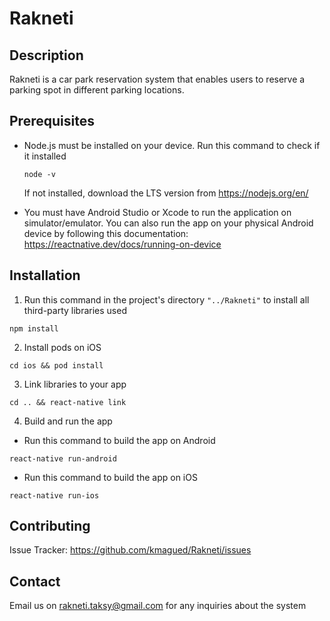 # Rakneti
## Description
Rakneti is a car park reservation system that enables users to reserve a parking spot in different parking locations.

## Prerequisites
* Node.js must be installed on your device. Run this command to check if it installed

  ```
  node -v
  ```
  If not installed, download the LTS version from https://nodejs.org/en/
* You must have Android Studio or Xcode to run the application on simulator/emulator. You can also run the app on your physical Android device by following this documentation: https://reactnative.dev/docs/running-on-device

## Installation
1. Run this command in the project's directory ```"../Rakneti"``` to install all third-party libraries used
```
npm install
```
2. Install pods on iOS
```
cd ios && pod install
```
3. Link libraries to your app
```
cd .. && react-native link
```
4. Build and run the app
  * Run this command to build the app on Android
  ```
  react-native run-android
  ```
 * Run this command to build the app on iOS
  ```
  react-native run-ios
  ```
  
## Contributing
Issue Tracker: https://github.com/kmagued/Rakneti/issues

## Contact 
Email us on rakneti.taksy@gmail.com for any inquiries about the system
